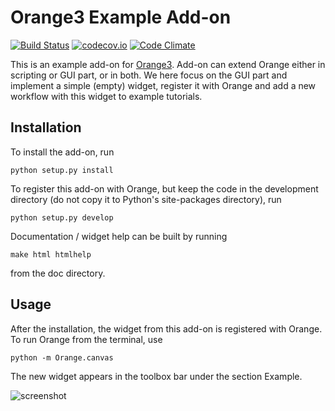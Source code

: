 Orange3 Example Add-on
======================

[![Build Status](https://travis-ci.org/zidarsk8/world_bank_data.svg?branch=master)](https://travis-ci.org/zidarsk8/world_bank_data/builds)
[![codecov.io](https://codecov.io/github/zidarsk8/world_bank_data/coverage.svg?branch=master)](https://codecov.io/github/zidarsk8/world_bank_data?branch=master)
[![Code Climate](https://codeclimate.com/github/zidarsk8/world_bank_data/badges/gpa.svg)](https://codeclimate.com/github/zidarsk8/world_bank_data)

This is an example add-on for [Orange3](http://orange.biolab.si). Add-on can extend Orange either 
in scripting or GUI part, or in both. We here focus on the GUI part and implement a simple (empty) widget,
register it with Orange and add a new workflow with this widget to example tutorials.

Installation
------------

To install the add-on, run

    python setup.py install

To register this add-on with Orange, but keep the code in the development directory (do not copy it to 
Python's site-packages directory), run

    python setup.py develop

Documentation / widget help can be built by running

    make html htmlhelp

from the doc directory.

Usage
-----

After the installation, the widget from this add-on is registered with Orange. To run Orange from the terminal,
use

    python -m Orange.canvas

The new widget appears in the toolbox bar under the section Example.

![screenshot](https://github.com/biolab/orange3-example-addon/blob/master/screenshot.png)
